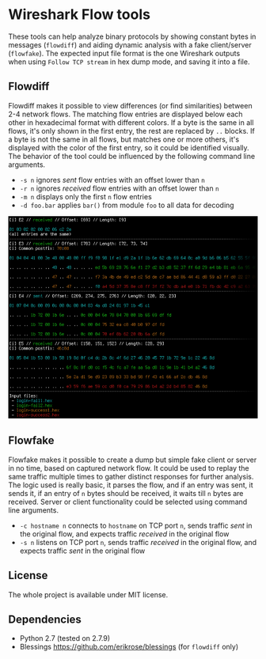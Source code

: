 Wireshark Flow tools
====================

These tools can help analyze binary protocols by showing constant bytes in
messages (`flowdiff`) and aiding dynamic analysis with a fake client/server
(`flowfake`). The expected input file format is the one Wireshark outputs
when using `Follow TCP stream` in hex dump mode, and saving it into a file.

Flowdiff
--------

Flowdiff makes it possible to view differences (or find similarities) between
2-4 network flows. The matching flow entries are displayed below each other
in hexadecimal format with different colors. If a byte is the same in all
flows, it's only shown in the first entry, the rest are replaced by `..`
blocks. If a byte is not the same in all flows, but matches one or more
others, it's displayed with the color of the first entry, so it could be
identified visually. The behavior of the tool could be influenced by the
following command line arguments.

 - `-s n` ignores *sent* flow entries with an offset lower than `n`
 - `-r n` ignores *received* flow entries with an offset lower than `n`
 - `-m n` displays only the first `n` flow entries
 - `-d foo.bar` applies `bar()` from module `foo` to all data for decoding

![Flowdiff screenshot](doc/flowdiff-screenshot.png)

Flowfake
--------

Flowfake makes it possible to create a dump but simple fake client or server
in no time, based on captured network flow. It could be used to replay the
same traffic multiple times to gather distinct responses for further analysis.
The logic used is really basic, it parses the flow, and if an entry was sent,
it sends it, if an entry of `n` bytes should be received, it waits till `n`
bytes are received. Server or client functionality could be selected using
command line arguments.

 - `-c hostname n` connects to `hostname` on TCP port `n`, sends traffic *sent*
   in the original flow, and expects traffic *received* in the original flow
 - `-s n` listens on TCP port `n`, sends traffic *received* in the original
   flow, and expects traffic *sent* in the original flow

License
-------

The whole project is available under MIT license.

Dependencies
------------

 - Python 2.7 (tested on 2.7.9)
 - Blessings https://github.com/erikrose/blessings (for `flowdiff` only)
